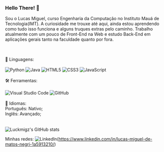 ### Hello There! 👋

Sou o Lucas Miguel, curso Engenharia da Computação no Instituto Mauá de Tecnologia(IMT). A curiosidade me trouxe até aqui, ainda estou aprendendo como tudo isso funciona e alguns truques extras pelo caminho. Trabalho atualmente com um pouco de Front-End na Web e estudo Back-End em aplicações gerais tanto na faculdade quanto por fora. 

<br></br> 
💾 Linguagens: <br></br> 
  ![Python](https://img.shields.io/badge/python-3670A0?style=for-the-badge&logo=python&logoColor=ffdd54) 
  ![Java](https://img.shields.io/badge/java-%23ED8B00.svg?style=for-the-badge&logo=openjdk&logoColor=white) 
  ![HTML5](https://img.shields.io/badge/html5-%23E34F26.svg?style=for-the-badge&logo=html5&logoColor=white) 
  ![CSS3](https://img.shields.io/badge/css3-%231572B6.svg?style=for-the-badge&logo=css3&logoColor=white) 
  ![JavaScript](https://img.shields.io/badge/javascript-%23323330.svg?style=for-the-badge&logo=javascript&logoColor=%23F7DF1E) 
<br> <br> 
🛠 Ferramentas: <br></br> 
  ![Visual Studio Code](https://img.shields.io/badge/Visual%20Studio%20Code-0078d7.svg?style=for-the-badge&logo=visual-studio-code&logoColor=white) 
  ![GitHub](https://img.shields.io/badge/github-%23121011.svg?style=for-the-badge&logo=github&logoColor=white) <br>
<br>
📝 Idiomas: <br>
  Português: Nativo; <br>
  Inglês: Avançado; <br>
<br>
<br>
![Luckmigz's GitHub stats](https://github-readme-stats.vercel.app/api?username=luckmigz&show_icons=true&theme=dark)


Minhas redes: 
![LinkedIn](https://img.shields.io/badge/linkedin-%230077B5.svg?style=for-the-badge&logo=linkedin&logoColor=white)(https://www.linkedin.com/in/lucas-miguel-de-matos-negri-1a5913210/) 

<!--
**luckmigz/luckmigz** is a ✨ _special_ ✨ repository because its `README.md` (this file) appears on your GitHub profile.

Here are some ideas to get you started:

- 🔭 I’m currently working on ...
- 🌱 I’m currently learning ...
- 👯 I’m looking to collaborate on ...
- 🤔 I’m looking for help with ...
- 💬 Ask me about ...
- 📫 How to reach me: ...
- 😄 Pronouns: ...
- ⚡ Fun fact: ...
-->
